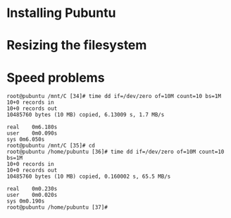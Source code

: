 # Installing Pubuntu


# Resizing the filesystem


# Speed problems



    root@pubuntu /mnt/C [34]# time dd if=/dev/zero of=10M count=10 bs=1M
    10+0 records in
    10+0 records out
    10485760 bytes (10 MB) copied, 6.13009 s, 1.7 MB/s
    
    real	0m6.180s
    user	0m0.090s
    sys	0m6.050s
    root@pubuntu /mnt/C [35]# cd
    root@pubuntu /home/pubuntu [36]# time dd if=/dev/zero of=10M count=10 bs=1M
    10+0 records in
    10+0 records out
    10485760 bytes (10 MB) copied, 0.160002 s, 65.5 MB/s
    
    real	0m0.230s
    user	0m0.020s
    sys	0m0.190s
    root@pubuntu /home/pubuntu [37]#
